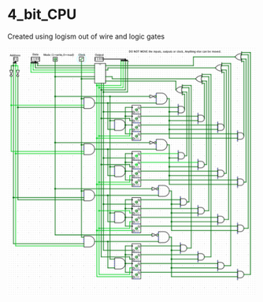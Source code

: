 # 4_bit_CPU
Created using logism out of wire and logic gates

![alt text](https://github.com/pco111/4_bit_CPU/blob/master/completed%204%20nibble%20RAM%20powered%20by%20logism.png?raw=true)
